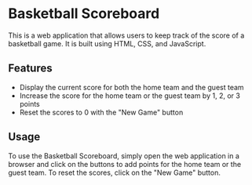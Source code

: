 # Basketball Scoreboard

This is a web application that allows users to keep track of the score of a basketball game. It is built using HTML, CSS, and JavaScript.

<!-- ![Basketball Scoreboard](img.png) -->

## Features

- Display the current score for both the home team and the guest team
- Increase the score for the home team or the guest team by 1, 2, or 3 points
- Reset the scores to 0 with the "New Game" button

<!-- ## Demo

A live demo of the Basketball Scoreboard can be found [here](https://demo.com). -->

## Usage

To use the Basketball Scoreboard, simply open the web application in a browser and click on the buttons to add points for the home team or the guest team. To reset the scores, click on the "New Game" button.
